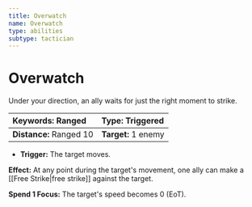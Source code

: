 ```yaml
---
title: Overwatch
name: Overwatch
type: abilities
subtype: tactician
---
```


# Overwatch

Under your direction, an ally waits for just the right moment to strike.

| **Keywords:** Ranged    | **Type:** Triggered |
| :---------------------- | :------------------ |
| **Distance:** Ranged 10 | **Target:** 1 enemy |

- **Trigger:** The target moves.

**Effect:** At any point during the target's movement, one ally can make a [[Free Strike|free strike]] against the target.

**Spend 1 Focus:** The target's speed becomes 0 (EoT).
